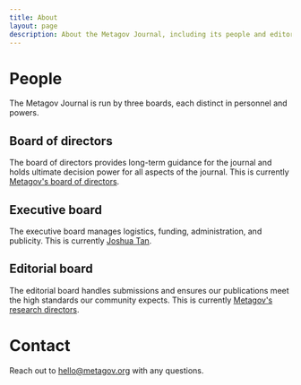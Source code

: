 ```yaml
---
title: About
layout: page
description: About the Metagov Journal, including its people and editorial policies
---
```


# People
The Metagov Journal is run by three boards, each distinct in personnel and powers.

## Board of directors
The board of directors provides long-term guidance for the journal and holds ultimate decision power for all aspects of the journal. This is currently [Metagov's board of directors](https://metagov.org/people/).

## Executive board
The executive board manages logistics, funding, administration, and publicity. This is currently [Joshua Tan](https://joshuatan.com/research).

## Editorial board
The editorial board handles submissions and ensures our publications meet the high standards our community expects. This is currently [Metagov's research directors](https://metagov.org/people/).

# Contact
Reach out to hello@metagov.org with any questions.
